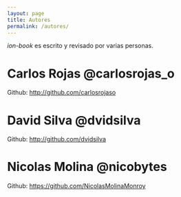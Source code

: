 ```yaml
---
layout: page
title: Autores
permalink: /autores/
---
```

*ion-book* es escrito y revisado por varias personas.

# Carlos Rojas @carlosrojas_o
Github: http://github.com/carlosrojaso

# David Silva @dvidsilva
Github: http://github.com/dvidsilva

# Nicolas Molina @nicobytes
Github: https://github.com/NicolasMolinaMonroy
